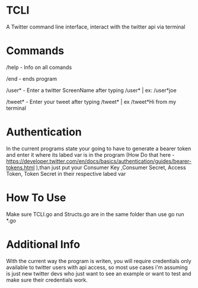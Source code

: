 # TCLI
A Twitter command line interface, interact with the twitter api via terminal

# Commands

/help - Info on all comands

/end - ends program

/user* - Enter a twitter ScreenName after typing /user* | ex: /user*joe

/tweet* - Enter your tweet after typing /tweet* | ex /tweet*Hi from my terminal

# Authentication
In the current programs state your going to have to generate a bearer token and enter it where its labed var is in the program (How Do that here - https://developer.twitter.com/en/docs/basics/authentication/guides/bearer-tokens.html ),than just put your Consumer Key ,Consumer Secret, Access Token, Token Secret in their respective labed var
# How To Use

Make sure TCLI.go and Structs.go are in the same folder than use go run *.go

# Additional Info

With the current way the program is writen, you will require credentials only available to twitter users with api access, 
so most use cases i'm assuming is just new twitter devs who just want to see an example or want to test and make sure their credentials work. 
